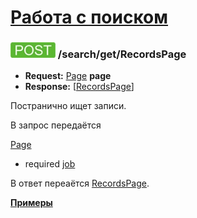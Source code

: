 
[Работа с поиском](../../../../index.md)
=====================================

### ![POST](../../../../img/post.png) /search/get/RecordsPage
* **Request:** [Page](../../../../types/types.md#com.siams.med.api.Page) **page** <job>
* **Response:** [[RecordsPage](../../../../types/types.md#com.siams.med.api.RecordsPage)]

Постранично ищет записи. 

В запрос передаётся 

[Page](../../../../types/types.md#com.siams.med.api.Page)
* required [job](../../../../types/types.md#com.siams.med.api.SearchJob)

В ответ переаётся [RecordsPage](../../../../types/types.md#com.siams.med.api.RecordsPage).

**[Примеры](examples/RecordsPage.md)**